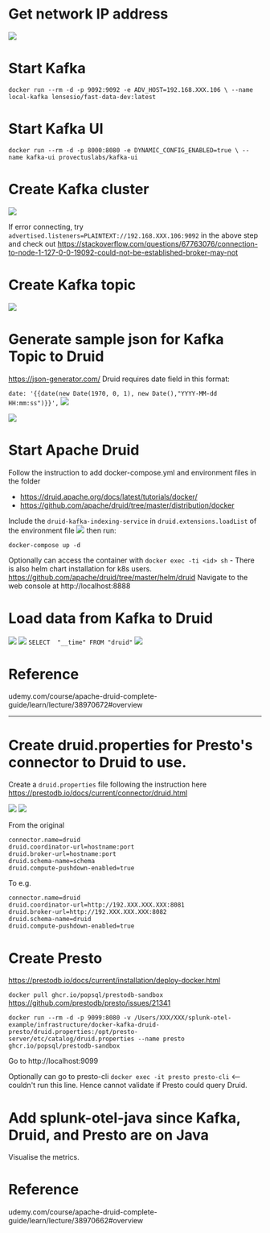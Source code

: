 # Get network IP address
![](networkip.png)

# Start Kafka
`docker run --rm -d -p 9092:9092 -e ADV_HOST=192.168.XXX.106 \
--name local-kafka lensesio/fast-data-dev:latest`

# Start Kafka UI
`docker run --rm -d -p 8000:8080 -e DYNAMIC_CONFIG_ENABLED=true \
--name kafka-ui provectuslabs/kafka-ui`

# Create Kafka cluster
![](kafkaui.png)

If error connecting, try `advertised.listeners=PLAINTEXT://192.168.XXX.106:9092` in the above step and check out https://stackoverflow.com/questions/67763076/connection-to-node-1-127-0-0-19092-could-not-be-established-broker-may-not 

# Create Kafka topic
![](topic.png)

# Generate sample json for Kafka Topic to Druid
https://json-generator.com/
Druid requires date field in this format:

`date: '{{date(new Date(1970, 0, 1), new Date(),"YYYY-MM-dd HH:mm:ss")}}',`
![](jsongen.png)

![](producemsg.png)

# Start Apache Druid
Follow the instruction to add docker-compose.yml and environment files in the folder 
- https://druid.apache.org/docs/latest/tutorials/docker/ 
- https://github.com/apache/druid/tree/master/distribution/docker

Include the `druid-kafka-indexing-service` in `druid.extensions.loadList` of the environment file ![](extension.png) then run:

`docker-compose up -d`

Optionally can access the container with `docker exec -ti <id> sh`
    - There is also helm chart installation for k8s users. https://github.com/apache/druid/tree/master/helm/druid
Navigate to the web console at http://localhost:8888

# Load data from Kafka to Druid
![](1.png)
![](stream.png)
`SELECT 
  "__time"
  FROM "druid"`
![](test.png)

# Reference
udemy.com/course/apache-druid-complete-guide/learn/lecture/38970672#overview

---

# Create druid.properties for Presto's connector to Druid to use.

Create a `druid.properties` file following the instruction here https://prestodb.io/docs/current/connector/druid.html

![](druidcoordinator.png)
![](druidbroker.png)

From the original
```
connector.name=druid
druid.coordinator-url=hostname:port
druid.broker-url=hostname:port
druid.schema-name=schema
druid.compute-pushdown-enabled=true
```
To e.g. <change out XXX based on the network details IP address>
```
connector.name=druid
druid.coordinator-url=http://192.XXX.XXX.XXX:8081
druid.broker-url=http://192.XXX.XXX.XXX:8082
druid.schema-name=druid
druid.compute-pushdown-enabled=true
```

# Create Presto
https://prestodb.io/docs/current/installation/deploy-docker.html 

`docker pull ghcr.io/popsql/prestodb-sandbox` https://github.com/prestodb/presto/issues/21341 

```
docker run --rm -d -p 9099:8080 -v /Users/XXX/XXX/splunk-otel-example/infrastructure/docker-kafka-druid-presto/druid.properties:/opt/presto-server/etc/catalog/druid.properties --name presto ghcr.io/popsql/prestodb-sandbox
```


Go to http://localhost:9099

Optionally can go to presto-cli `docker exec -it presto presto-cli` <-- couldn't run this line. Hence cannot validate if Presto could query Druid. 

# Add splunk-otel-java since Kafka, Druid, and Presto are on Java
Visualise the metrics.

# Reference
udemy.com/course/apache-druid-complete-guide/learn/lecture/38970662#overview